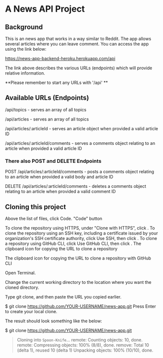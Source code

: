 # A News API Project

## Background

This is an news app that works in a way similar to Reddit. The app allows several articles where you can leave comment. You can access the app using the link below:

https://news-app-backend-heroku.herokuapp.com/api

The link above describes the various URLs (endpoints) which will provide relative information. 

**Please remember to start any URLs with '/api'
**

## Available URLs (Endpoints)

/api/topics - serves an array of all topics

/api/articles - serves an array of all topics

/api/articles/:articleId - serves an article object when provided a valid article ID

/api/articles/:articleId/comments - serves a comments object relating to an article when provided a valid article ID

### There also POST and DELETE Endpoints

POST /api/articles/:articleId/comments - posts a comments object relating to an article when provided a valid body and article ID

DELETE /api/articles/:articleId/comments - deletes a comments object relating to an article when provided a valid comment ID

## Cloning this project


Above the list of files, click  Code.
"Code" button

To clone the repository using HTTPS, under "Clone with HTTPS", click . To clone the repository using an SSH key, including a certificate issued by your organization's SSH certificate authority, click Use SSH, then click . To clone a repository using GitHub CLI, click Use GitHub CLI, then click .
The clipboard icon for copying the URL to clone a repository

The clipboard icon for copying the URL to clone a repository with GitHub CLI

Open Terminal.

Change the current working directory to the location where you want the cloned directory.

Type git clone, and then paste the URL you copied earlier.

$ git clone https://github.com/YOUR-USERNAME/news-app.git
Press Enter to create your local clone.

The result should look something like the below:

$ git clone https://github.com/YOUR-USERNAME/news-app.git
> Cloning into `Spoon-Knife`...
> remote: Counting objects: 10, done.
> remote: Compressing objects: 100% (8/8), done.
> remove: Total 10 (delta 1), reused 10 (delta 1)
> Unpacking objects: 100% (10/10), done.
